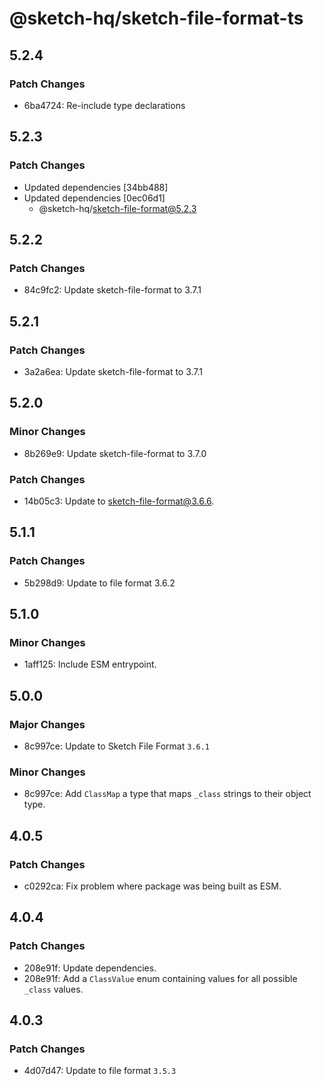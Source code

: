 # @sketch-hq/sketch-file-format-ts

## 5.2.4

### Patch Changes

- 6ba4724: Re-include type declarations

## 5.2.3

### Patch Changes

- Updated dependencies [34bb488]
- Updated dependencies [0ec06d1]
  - @sketch-hq/sketch-file-format@5.2.3

## 5.2.2

### Patch Changes

- 84c9fc2: Update sketch-file-format to 3.7.1

## 5.2.1

### Patch Changes

- 3a2a6ea: Update sketch-file-format to 3.7.1

## 5.2.0

### Minor Changes

- 8b269e9: Update sketch-file-format to 3.7.0

### Patch Changes

- 14b05c3: Update to sketch-file-format@3.6.6.

## 5.1.1

### Patch Changes

- 5b298d9: Update to file format 3.6.2

## 5.1.0

### Minor Changes

- 1aff125: Include ESM entrypoint.

## 5.0.0

### Major Changes

- 8c997ce: Update to Sketch File Format `3.6.1`

### Minor Changes

- 8c997ce: Add `ClassMap` a type that maps `_class` strings to their object
  type.

## 4.0.5

### Patch Changes

- c0292ca: Fix problem where package was being built as ESM.

## 4.0.4

### Patch Changes

- 208e91f: Update dependencies.
- 208e91f: Add a `ClassValue` enum containing values for all possible `_class`
  values.

## 4.0.3

### Patch Changes

- 4d07d47: Update to file format `3.5.3`

